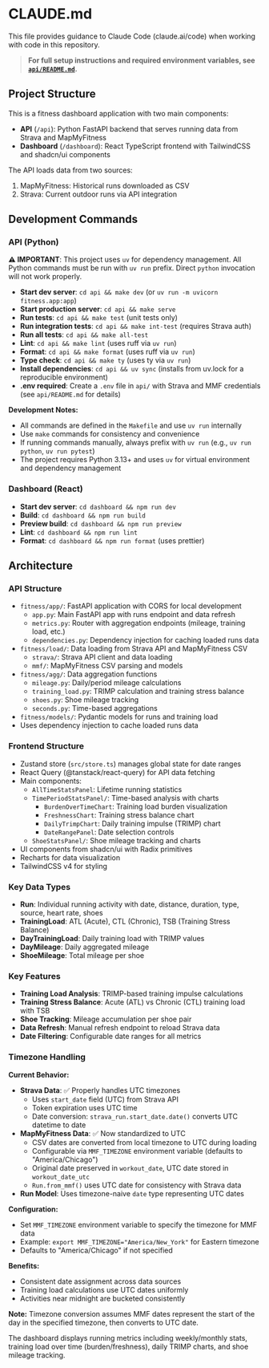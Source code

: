 # CLAUDE.md

This file provides guidance to Claude Code (claude.ai/code) when working with code in this repository.

> **For full setup instructions and required environment variables, see [`api/README.md`](api/README.md).**

## Project Structure

This is a fitness dashboard application with two main components:
- **API** (`/api`): Python FastAPI backend that serves running data from Strava and MapMyFitness
- **Dashboard** (`/dashboard`): React TypeScript frontend with TailwindCSS and shadcn/ui components

The API loads data from two sources:
1. MapMyFitness: Historical runs downloaded as CSV
2. Strava: Current outdoor runs via API integration

## Development Commands

### API (Python)
**⚠️ IMPORTANT**: This project uses `uv` for dependency management. All Python commands must be run with `uv run` prefix. Direct `python` invocation will not work properly.

- **Start dev server**: `cd api && make dev` (or `uv run -m uvicorn fitness.app:app`)
- **Start production server**: `cd api && make serve`
- **Run tests**: `cd api && make test` (unit tests only)
- **Run integration tests**: `cd api && make int-test` (requires Strava auth)
- **Run all tests**: `cd api && make all-test`
- **Lint**: `cd api && make lint` (uses ruff via `uv run`)
- **Format**: `cd api && make format` (uses ruff via `uv run`)
- **Type check**: `cd api && make ty` (uses ty via `uv run`)
- **Install dependencies**: `cd api && uv sync` (installs from uv.lock for a reproducible environment)
- **.env required**: Create a `.env` file in `api/` with Strava and MMF credentials (see `api/README.md` for details)

**Development Notes:**
- All commands are defined in the `Makefile` and use `uv run` internally
- Use `make` commands for consistency and convenience
- If running commands manually, always prefix with `uv run` (e.g., `uv run python`, `uv run pytest`)
- The project requires Python 3.13+ and uses `uv` for virtual environment and dependency management

### Dashboard (React)
- **Start dev server**: `cd dashboard && npm run dev`
- **Build**: `cd dashboard && npm run build`
- **Preview build**: `cd dashboard && npm run preview`
- **Lint**: `cd dashboard && npm run lint`
- **Format**: `cd dashboard && npm run format` (uses prettier)

## Architecture

### API Structure
- `fitness/app/`: FastAPI application with CORS for local development
  - `app.py`: Main FastAPI app with runs endpoint and data refresh
  - `metrics.py`: Router with aggregation endpoints (mileage, training load, etc.)
  - `dependencies.py`: Dependency injection for caching loaded runs data
- `fitness/load/`: Data loading from Strava API and MapMyFitness CSV
  - `strava/`: Strava API client and data loading
  - `mmf/`: MapMyFitness CSV parsing and models
- `fitness/agg/`: Data aggregation functions
  - `mileage.py`: Daily/period mileage calculations
  - `training_load.py`: TRIMP calculation and training stress balance
  - `shoes.py`: Shoe mileage tracking
  - `seconds.py`: Time-based aggregations
- `fitness/models/`: Pydantic models for runs and training load
- Uses dependency injection to cache loaded runs data

### Frontend Structure
- Zustand store (`src/store.ts`) manages global state for date ranges
- React Query (@tanstack/react-query) for API data fetching
- Main components:
  - `AllTimeStatsPanel`: Lifetime running statistics
  - `TimePeriodStatsPanel/`: Time-based analysis with charts
    - `BurdenOverTimeChart`: Training load burden visualization
    - `FreshnessChart`: Training stress balance chart
    - `DailyTrimpChart`: Daily training impulse (TRIMP) chart
    - `DateRangePanel`: Date selection controls
  - `ShoeStatsPanel/`: Shoe mileage tracking and charts
- UI components from shadcn/ui with Radix primitives
- Recharts for data visualization
- TailwindCSS v4 for styling

### Key Data Types
- **Run**: Individual running activity with date, distance, duration, type, source, heart rate, shoes
- **TrainingLoad**: ATL (Acute), CTL (Chronic), TSB (Training Stress Balance)
- **DayTrainingLoad**: Daily training load with TRIMP values
- **DayMileage**: Daily aggregated mileage
- **ShoeMileage**: Total mileage per shoe

### Key Features
- **Training Load Analysis**: TRIMP-based training impulse calculations
- **Training Stress Balance**: Acute (ATL) vs Chronic (CTL) training load with TSB
- **Shoe Tracking**: Mileage accumulation per shoe pair
- **Data Refresh**: Manual refresh endpoint to reload Strava data
- **Date Filtering**: Configurable date ranges for all metrics

### Timezone Handling

**Current Behavior:**
- **Strava Data**: ✅ Properly handles UTC timezones
  - Uses `start_date` field (UTC) from Strava API
  - Token expiration uses UTC time
  - Date conversion: `strava_run.start_date.date()` converts UTC datetime to date
- **MapMyFitness Data**: ✅ Now standardized to UTC
  - CSV dates are converted from local timezone to UTC during loading
  - Configurable via `MMF_TIMEZONE` environment variable (defaults to "America/Chicago")
  - Original date preserved in `workout_date`, UTC date stored in `workout_date_utc`
  - `Run.from_mmf()` uses UTC date for consistency with Strava data
- **Run Model**: Uses timezone-naive `date` type representing UTC dates

**Configuration:**
- Set `MMF_TIMEZONE` environment variable to specify the timezone for MMF data
- Example: `export MMF_TIMEZONE="America/New_York"` for Eastern timezone
- Defaults to "America/Chicago" if not specified

**Benefits:**
- Consistent date assignment across data sources
- Training load calculations use UTC dates uniformly
- Activities near midnight are bucketed consistently

**Note:** Timezone conversion assumes MMF dates represent the start of the day in the specified timezone, then converts to UTC date.

The dashboard displays running metrics including weekly/monthly stats, training load over time (burden/freshness), daily TRIMP charts, and shoe mileage tracking.